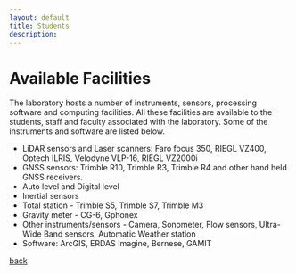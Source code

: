 ```yaml
---
layout: default
title: Students
description:
---
```


# Available Facilities
The laboratory hosts a number of instruments, sensors, processing software and computing facilities. All these facilities are available to the students, staff and faculty associated with the laboratory. Some of the instruments and software are listed below.
* LiDAR sensors and Laser scanners: Faro focus 350, RIEGL VZ400, Optech ILRIS, Velodyne VLP-16, RIEGL VZ2000i
* GNSS sensors: Trimble R10, Trimble R3, Trimble R4 and other hand held GNSS receivers.
* Auto level and Digital level
* Inertial sensors
* Total station - Trimble S5, Trimble S7, Trimble M3
* Gravity meter - CG-6, Gphonex
* Other instruments/sensors - Camera, Sonometer, Flow sensors, Ultra-Wide Band sensors, Automatic Weather station
* Software: ArcGIS, ERDAS Imagine, Bernese, GAMIT

[back](./)
